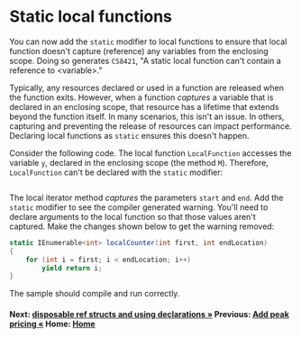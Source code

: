 # Static local functions

You can now add the `static` modifier to local functions to ensure that local function doesn't capture (reference) any variables from the enclosing scope. Doing so generates `CS8421`, "A static local function can't contain a reference to \<variable>." 

Typically, any resources declared or used in a function are released when the function exits. However, when a function *captures* a variable that is declared in an enclosing scope, that resource has a lifetime that extends beyond the function itself. In many scenarios, this isn't an issue. In others, capturing and preventing the release of resources can impact performance. Declaring local functions as `static` ensures this doesn't happen.

Consider the following code. The local function `LocalFunction` accesses the variable `y`, declared in the enclosing scope (the method `M`). Therefore, `LocalFunction` can't be declared with the `static` modifier:

```cs --project ./ExploreCsharpEight/ExploreCsharpEight.csproj --source-file ./ExploreCsharpEight/StaticLocalFunctions.cs --region LocalFunction_Counting
```

The local iterator method *captures* the parameters `start` and `end`. Add the `static` modifier to see the compiler generated warning. You'll need to declare arguments to the local function so that those values aren't captured. Make the changes shown below to get the warning removed:

```csharp
static IEnumerable<int> localCounter(int first, int endLocation)
{
    for (int i = first; i < endLocation; i++)
        yield return i;
}
```

The sample should compile and run correctly.

#### Next: [disposable ref structs and using declarations &raquo;](using-declarations-ref-structs.md)    Previous: [Add peak pricing  &laquo;](./patterns-peakpricing.md)    Home: [Home](index.md)
